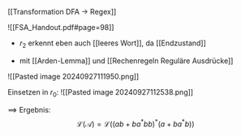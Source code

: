 [[Transformation DFA -> Regex]]

![[FSA_Handout.pdf#page=98]]

- $r_{2}$ erkennt eben auch [[leeres Wort]], da [[Endzustand]]

- mit [[Arden-Lemma]] und [[Rechenregeln Reguläre Ausdrücke]]

![[Pasted image 20240927111950.png]]


Einsetzen in $r_{0}$:
![[Pasted image 20240927112538.png]]

==> Ergebnis: $$\mathcal{L}(\mathcal{A}) = \mathcal{L}((ab + ba^{*}bb)^{*}(a + ba^{*}b))$$
